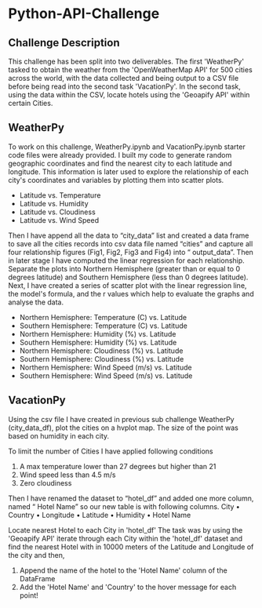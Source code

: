 # Python-API-Challenge
## Challenge Description
This challenge has been split into two deliverables. The first 'WeatherPy' tasked to obtain the weather from the 'OpenWeatherMap API' for 500 cities across the world, with the data collected and being output to a CSV file before being read into the second task 'VacationPy'. In the second task, using the data within the CSV, locate hotels using the 'Geoapify API' within certain Cities.

## WeatherPy

To work on this challenge, WeatherPy.ipynb and VacationPy.ipynb starter code files were already provided. I built my code to generate random geographic coordinates and find the nearest city to each latitude and longitude. This information is later used to explore the relationship of each city's coordinates and variables by plotting them into scatter plots.

- Latitude vs. Temperature
- Latitude vs. Humidity
- Latitude vs. Cloudiness
- Latitude vs. Wind Speed

Then I have append all the data to “city_data” list and created a data frame to save all the cities  records into csv data file named “cities” and capture all four relationship figures (Fig1, Fig2, Fig3 and Fig4)  into “ output_data”. 
Then in later stage I have computed the linear regression for each relationship. Separate the plots into Northern Hemisphere (greater than or equal to 0 degrees latitude) and Southern Hemisphere (less than 0 degrees latitude). 
Next, I have created a series of scatter plot with the linear regression line, the model's formula, and the r values which help to evaluate the graphs and analyse the data. 
-	Northern Hemisphere: Temperature (C) vs. Latitude
-	Southern Hemisphere: Temperature (C) vs. Latitude
-	Northern Hemisphere: Humidity (%) vs. Latitude
-	Southern Hemisphere: Humidity (%) vs. Latitude
-	Northern Hemisphere: Cloudiness (%) vs. Latitude
-	Southern Hemisphere: Cloudiness (%) vs. Latitude
-	Northern Hemisphere: Wind Speed (m/s) vs. Latitude
-	Southern Hemisphere: Wind Speed (m/s) vs. Latitude

## VacationPy
Using the csv file I have created in previous sub challenge WeatherPy (city_data_df), plot the cities on a hvplot map. The size of the point was based on humidity in each city.

To limit the number of Cities I have applied following conditions 
1.	A max temperature lower than 27 degrees but higher than 21
2.	Wind speed less than 4.5 m/s
3.	Zero cloudiness

Then I have renamed the dataset to “hotel_df” and added one more column, named “ Hotel Name” so our new table is with following columns.
  City
•	Country
•	Longitude
•	Latitude
•	Humidity
•	Hotel Name

Locate nearest Hotel to each City in 'hotel_df'
The task was by using the 'Geoapify API' iterate through each City within the 'hotel_df' dataset and find the nearest Hotel with in 10000 meters of the Latitude and Longitude of the city and then, 
1.	Append the name of the hotel to the 'Hotel Name' column of the DataFrame
2.	Add the 'Hotel Name' and 'Country' to the hover message for each point!
